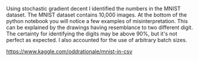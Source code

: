 Using stochastic gradient decent I identified the numbers in the MNIST dataset. The MNIST dataset contains 10,000 images. At the bottom of the python notebook you will notice a few examples of misinterpretation. This can be explained by the drawings having resemblance to two different digit. The certainty for identifying the digits may be above 90%, but it's not perfect as expected. I also accounted for the use of arbitrary batch sizes.

 https://www.kaggle.com/oddrationale/mnist-in-csv
